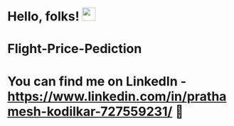 # Hello, folks! <img src="https://raw.githubusercontent.com/MartinHeinz/MartinHeinz/master/wave.gif" width="30px">

# Flight-Price-Pediction

# You can find me on LinkedIn - https://www.linkedin.com/in/prathamesh-kodilkar-727559231/ :cowboy_hat_face:
